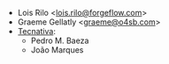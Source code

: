 -   Lois Rilo \<<lois.rilo@forgeflow.com>\>
-   Graeme Gellatly \<<graeme@o4sb.com>\>
-   [Tecnativa](https://www.tecnativa.com):
    -   Pedro M. Baeza
    -   João Marques
